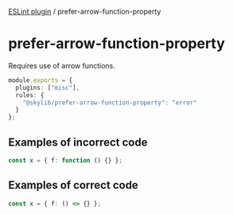 [ESLint plugin](https://ilyub.github.io/eslint-plugin/) / prefer-arrow-function-property

# prefer-arrow-function-property

Requires use of arrow functions.

```ts
module.exports = {
  plugins: ["misc"],
  rules: {
    "@skylib/prefer-arrow-function-property": "error"
  }
};
```

## Examples of incorrect code

```ts
const x = { f: function () {} };
```

## Examples of correct code

```ts
const x = { f: () => {} };
```